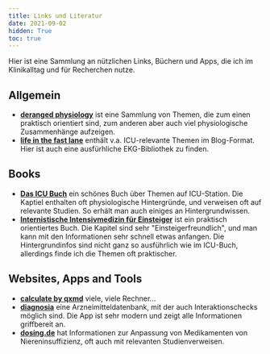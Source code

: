 ```yaml
---
title: Links und Literatur
date: 2021-09-02
hidden: True
toc: true
---
```

<!-- LTeX: language=de-DE -->
Hier ist eine Sammlung an nützlichen Links, Büchern und Apps, die ich im Klinikalltag und für Recherchen nutze.

## Allgemein

- **[deranged physiology](https://derangedphysiology.com/)** ist eine Sammlung von Themen, die zum einen praktisch orientiert sind, zum anderen aber auch viel physiologische Zusammenhänge aufzeigen.
- **[life in the fast lane](https://litfl.com/)** enthält v.a. ICU-relevante Themen im Blog-Format. Hier ist auch eine ausfürhliche EKG-Bibliothek zu finden.

## Books

- **[Das ICU Buch](https://www.sciencedirect.com/book/9783437231629/das-icu-buch)** ein schönes Buch über Themen auf ICU-Station. Die Kaptiel enthalten oft physiologische Hintergründe, und verweisen oft auf relevante Studien. So erhält man auch einiges an Hintergrundwissen.
- **[Internistische Intensivmedizin für Einsteiger](https://www.springer.com/de/book/9783662618226)** ist ein praktisch orientiertes Buch. Die Kapitel sind sehr "Einsteigerfreundlich", und man kann mit den Informationen sehr schnell etwas anfangen. Die Hintergrundinfos sind nicht ganz so ausführlich wie im ICU-Buch, allerdings finde ich die Themen oft praktischer.

## Websites, Apps and Tools

- **[calculate by qxmd](https://qxmd.com/calculate)** viele, viele Rechner...
- **[diagnosia](https://www.diagnosia.com/)** eine Arzneimitteldatenbank, mit der auch Interaktionschecks möglich sind. Die App ist sehr modern und zeigt alle Informationen griffbereit an.
- **[dosing.de](https://www.dosing.de/)** hat Informationen zur Anpassung von Medikamenten von Niereninsuffizienz, oft auch mit relevanten Studienverweisen.
